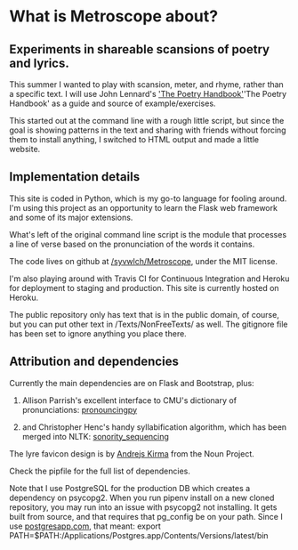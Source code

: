 # What is Metroscope about?

## Experiments in shareable scansions of poetry and lyrics.

This summer I wanted to play with scansion, meter, and rhyme, rather than a specific text. I will use John Lennard's ['The Poetry Handbook'](https://books.google.com/books/about/The_Poetry_Handbook.html?id=0eRtOqjNMxEC)'The Poetry Handbook' as a guide and source of example/exercises.

This started out at the command line with a rough little script, but since the goal is showing patterns in the text and sharing with friends without forcing them to install anything, I switched to HTML output and made a little website.

## Implementation details

This site is coded in Python, which is my go-to language for fooling around. I'm using this project as an opportunity to learn the Flask web framework and some of its major extensions.

What's left of the original command line script is the module that processes a line of verse based on the pronunciation of the words it contains.

The code lives on github at [/syvwlch/Metroscope](https://github.com/syvwlch/Metroscope), under the MIT license.

I'm also playing around with Travis CI for Continuous Integration and Heroku for deployment to staging and production. This site is currently hosted on Heroku.

The public repository only has text that is in the public domain, of course, but you can put other text in /Texts/NonFreeTexts/ as well. The gitignore file has been set to ignore anything you place there.

## Attribution and dependencies

Currently the main dependencies are on Flask and Bootstrap, plus:

1. Allison Parrish's excellent interface to CMU's dictionary of pronunciations: [pronouncingpy](https://github.com/aparrish/pronouncingpy)

2. and Christopher Henc's handy syllabification algorithm, which has been merged into NLTK: [sonority_sequencing](https://www.nltk.org/api/nltk.tokenize.html#nltk.tokenize.sonority_sequencing.SyllableTokenizer)

The lyre favicon design is by [Andrejs Kirma](https://thenounproject.com/andrejs/) from the Noun Project.

Check the pipfile for the full list of dependencies.

Note that I use PostgreSQL for the production DB which creates a dependency on psycopg2. When you run pipenv install on a new cloned repository, you may run into an issue with psycopg2 not installing. It gets built from source, and that requires that pg_config be on your path. Since I use [postgresapp.com](http://postgresapp.com/), that meant:
export PATH=$PATH:/Applications/Postgres.app/Contents/Versions/latest/bin
